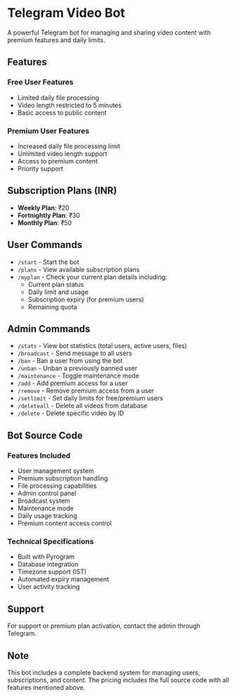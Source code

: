 # Telegram Video Bot

A powerful Telegram bot for managing and sharing video content with premium features and daily limits.

## Features

### Free User Features
- Limited daily file processing
- Video length restricted to 5 minutes
- Basic access to public content

### Premium User Features
- Increased daily file processing limit
- Unlimited video length support
- Access to premium content
- Priority support

## Subscription Plans (INR)

- **Weekly Plan**: ₹20
- **Fortnightly Plan**: ₹30
- **Monthly Plan**: ₹50

## User Commands

- `/start` - Start the bot
- `/plans` - View available subscription plans
- `/myplan` - Check your current plan details including:
  - Current plan status
  - Daily limit and usage
  - Subscription expiry (for premium users)
  - Remaining quota

## Admin Commands

- `/stats` - View bot statistics (total users, active users, files)
- `/broadcast` - Send message to all users
- `/ban` - Ban a user from using the bot
- `/unban` - Unban a previously banned user
- `/maintenance` - Toggle maintenance mode
- `/add` - Add premium access for a user
- `/remove` - Remove premium access from a user
- `/setlimit` - Set daily limits for free/premium users
- `/deleteall` - Delete all videos from database
- `/delete` - Delete specific video by ID

## Bot Source Code

### Features Included
- User management system
- Premium subscription handling
- File processing capabilities
- Admin control panel
- Broadcast system
- Maintenance mode
- Daily usage tracking
- Premium content access control

### Technical Specifications
- Built with Pyrogram
- Database integration
- Timezone support (IST)
- Automated expiry management
- User activity tracking

## Support

For support or premium plan activation, contact the admin through Telegram.

## Note

This bot includes a complete backend system for managing users, subscriptions, and content. The pricing includes the full source code with all features mentioned above.
